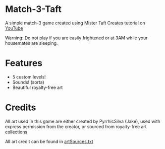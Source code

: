 # Match-3-Taft

A simple match-3 game created using Mister Taft Creates tutorial on [YouTube](https://youtube.com/playlist?list=PL4vbr3u7UKWrxEz75MqmTDd899cYAvQ_B)

Warning: Do not play if you are easily frightened or at 3AM while your housemates are sleeping.

# Features

* 5 custom levels!
* Sounds! (sorta) 
* Beautiful royalty-free art

# Credits 

All art used in this game are either created by PyrrhicSilva (Jake), used with express permission from the creator, or sourced from royalty-free art collections 

All art credit can be found in [artSources.txt](https://github.com/PyrrhicShadow/Match-3-Taft/tree/main/Art/artSources.txt) 
